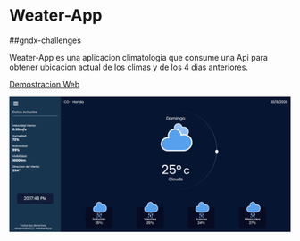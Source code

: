 # Weater-App

##gndx-challenges


Weater-App es una aplicacion climatologia que consume una Api para obtener ubicacion actual de los climas y de los 4 dias anteriores.


[Demostracion Web](https://crismaxis.github.io/Weater-App/)

![Imagen Paso 1](https://raw.githubusercontent.com/Crismaxis/AssetsInfo/master/asset/Weater.png)
